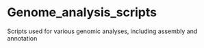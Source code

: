 # Genome_analysis_scripts
Scripts used for various genomic analyses, including assembly and annotation
